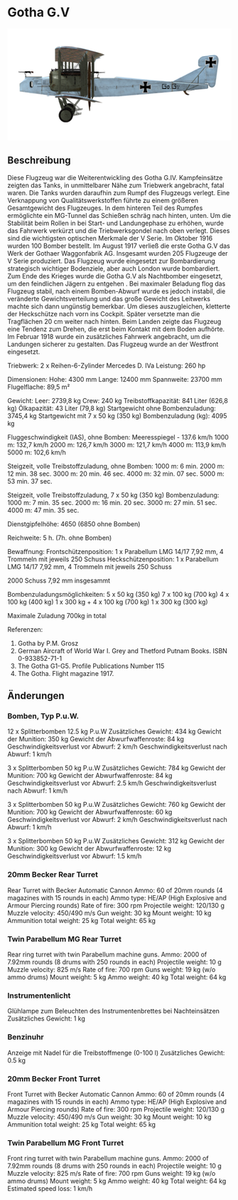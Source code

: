 # Gotha G.V

![gothag5](../images/gothag5.png)

## Beschreibung

Diese Flugzeug war die Weiterentwickling des Gotha G.IV. Kampfeinsätze zeigten das Tanks, in unmittelbarer Nähe zum Triebwerk angebracht, fatal waren. Die Tanks wurden daraufhin zum Rumpf des Flugzeugs verlegt. Eine Verknappung von Qualitätswerkstoffen führte zu einem größeren Gesamtgewicht des Flugzeuges. In dem hinteren Teil des Rumpfes ermöglichte ein MG-Tunnel das Schießen schräg nach hinten, unten. Um die Stabilität beim Rollen in  bei Start- und Landungephase zu erhöhen, wurde das Fahrwerk verkürzt und die Triebwerksgondel nach oben verlegt. Dieses sind die wichtigsten optischen Merkmale der V Serie. Im Oktober 1916 wurden 100 Bomber bestellt. Im August 1917 verließ die erste Gotha G.V das Werk der Gothaer Waggonfabrik AG. Insgesamt wurden 205 Flugzeuge der V Serie produziert.
Das Flugzeug wurde eingesetzt zur Bombardierung strategisch wichtiger Bodenziele, aber auch  London wurde bombardiert. Zum Ende des Krieges wurde die Gotha G.V als Nachtbomber eingesetzt, um den feindlichen Jägern zu entgehen .
Bei maximaler Beladung flog das Flugzeug stabil, nach einem Bomben-Abwurf wurde es jedoch instabil, die veränderte Gewichtsverteilung und das große Gewicht des Leitwerks machte sich dann ungünstig bemerkbar. Um dieses auszugleichen, kletterte der Heckschütze nach vorn ins Cockpit. Später versetzte man die Tragflächen 20 cm weiter nach hinten. Beim Landen zeigte das Flugzeug eine Tendenz zum Drehen, die erst beim Kontakt mit dem Boden aufhörte. Im Februar 1918 wurde ein zusätzliches Fahrwerk angebracht, um die Landungen sicherer zu gestalten. Das Flugzeug wurde an der Westfront eingesetzt.


Triebwerk: 2 х Reihen-6-Zylinder Mercedes D. IVa
Leistung: 260 hp

Dimensionen:
Hohe: 4300 mm
Lange: 12400 mm
Spannweite: 23700 mm
Flugelflache: 89,5 m²

Gewicht:
Leer: 2739,8 kg
Crew: 240 kg
Treibstoffkapazität: 841 Liter (626,8 kg)
Ölkapazität: 43 Liter (79,8 kg) 
Startgewicht ohne Bombenzuladung: 3745,4 kg
Startgewicht mit 7 x 50 kg (350 kg) Bombenzuladung (kg): 4095 kg

Fluggeschwindigkeit (IAS), ohne Bomben:
Meeresspiegel - 137.6 km/h
1000 m: 132,7 km/h
2000 m: 126,7 km/h
3000 m: 121,7 km/h
4000 m: 113,9 km/h
5000 m: 102,6 km/h

Steigzeit, volle Treibstoffzuladung, ohne Bomben:
1000 m: 6 min.
2000 m: 12 min. 38 sec.
3000 m: 20 min. 46 sec.
4000 m: 32 min. 07 sec.
5000 m: 53 min. 37 sec.

Steigzeit, volle Treibstoffzuladung, 7 x 50 kg (350 kg) Bombenzuladung:
1000 m: 7 min. 35 sec.
2000 m: 16 min. 20 sec.
3000 m: 27 min. 51 sec.
4000 m: 47 min. 35 sec.

Dienstgipfelhöhe: 4650 (6850 ohne Bomben)

Reichweite: 5 h. (7h. ohne Bomben)

Bewaffnung:
Frontschützenposition: 1 х Parabellum LMG 14/17 7,92 mm, 4 Trommeln mit jeweils 250 Schuss
Heckschützenposition: 1 х Parabellum LMG 14/17 7,92 mm, 4 Trommeln mit jeweils 250 Schuss

2000 Schuss 7,92 mm insgesammt

Bombenzuladungsmöglichkeiten:
5 x 50 kg (350 kg)
7 x 100 kg (700 kg)
4 x 100 kg (400 kg)
1 x 300 kg + 4 x 100 kg (700 kg)
1 x 300 kg (300 kg)

Maximale Zuladung 700kg in total

Referenzen:
1) Gotha by P.M. Grosz
2) German Aircraft of World War I. Grey and Thetford Putnam Books. ISBN  0-933852-71-1
3) The Gotha G1-G5. Profile Publications Number 115
4) The Gotha. Flight magazine 1917.

## Änderungen


### Bomben, Typ P.u.W.

12 x Splitterbomben 12.5 kg P.u.W
Zusätzliches Gewicht: 434 kg
Gewicht der Munition: 350 kg
Gewicht der Abwurfwaffenroste: 84 kg
Geschwindigkeitsverlust vor Abwurf: 2 km/h
Geschwindigkeitsverlust nach Abwurf: 1 km/h

3 x Splitterbomben 50 kg P.u.W
Zusätzliches Gewicht: 784 kg
Gewicht der Munition: 700 kg
Gewicht der Abwurfwaffenroste: 84 kg
Geschwindigkeitsverlust vor Abwurf: 2.5 km/h
Geschwindigkeitsverlust nach Abwurf: 1 km/h

3 x Splitterbomben 50 kg P.u.W
Zusätzliches Gewicht: 760 kg
Gewicht der Munition: 700 kg
Gewicht der Abwurfwaffenroste: 60 kg
Geschwindigkeitsverlust vor Abwurf: 2 km/h
Geschwindigkeitsverlust nach Abwurf: 1 km/h

3 x Splitterbomben 50 kg P.u.W
Zusätzliches Gewicht: 312 kg
Gewicht der Munition: 300 kg
Gewicht der Abwurfwaffenroste: 12 kg
Geschwindigkeitsverlust vor Abwurf: 1.5 km/h


### 20mm Becker Rear Turret

Rear Turret with Becker Automatic Cannon
Ammo: 60 of 20mm rounds (4 magazines with 15 rounds in each)
Ammo type: HE/AP (High Explosive and Armour Piercing rounds)
Rate of fire: 300 rpm
Projectile weight: 120/130 g
Muzzle velocity: 450/490 m/s
Gun weight: 30 kg
Mount weight: 10 kg
Ammunition total weight: 25 kg
Total weight: 65 kg


### Twin Parabellum MG Rear Turret

Rear ring turret with twin Parabellum machine guns.
Ammo: 2000 of 7.92mm rounds (8 drums with 250 rounds in each)
Projectile weight: 10 g
Muzzle velocity: 825 m/s
Rate of fire: 700 rpm
Guns weight: 19 kg (w/o ammo drums)
Mount weight: 5 kg
Ammo weight: 40 kg
Total weight: 64 kg


### Instrumentenlicht

Glühlampe zum Beleuchten des Instrumentenbrettes bei Nachteinsätzen
Zusätzliches Gewicht: 1 kg


### Benzinuhr

Anzeige mit Nadel für die Treibstoffmenge (0-100 l)
Zusätzliches Gewicht: 0.5 kg


### 20mm Becker Front Turret

Front Turret with Becker Automatic Cannon
Ammo: 60 of 20mm rounds (4 magazines with 15 rounds in each)
Ammo type: HE/AP (High Explosive and Armour Piercing rounds)
Rate of fire: 300 rpm
Projectile weight: 120/130 g
Muzzle velocity: 450/490 m/s
Gun weight: 30 kg
Mount weight: 10 kg
Ammunition total weight: 25 kg
Total weight: 65 kg


### Twin Parabellum MG Front Turret

Front ring turret with twin Parabellum machine guns.
Ammo: 2000 of 7.92mm rounds (8 drums with 250 rounds in each)
Projectile weight: 10 g
Muzzle velocity: 825 m/s
Rate of fire: 700 rpm
Guns weight: 19 kg (w/o ammo drums)
Mount weight: 5 kg
Ammo weight: 40 kg
Total weight: 64 kg
Estimated speed loss: 1 km/h